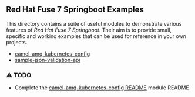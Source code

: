 ## Red Hat Fuse 7 Springboot Examples

This directory contains a suite of useful modules to demonstrate various features of _Red Hat Fuse 7 Springboot_.
Their aim is to provide small, specific and working examples that can be used for reference in your own projects.
* [camel-amq-kubernetes-config](camel-amq-kubernetes-config)
* [sample-json-validation-api](sample-json-validation-api)

### :warning: TODO
* Complete the [camel-amq-kubernetes-config README](camel-amq-kubernetes-config/README.md) module README
